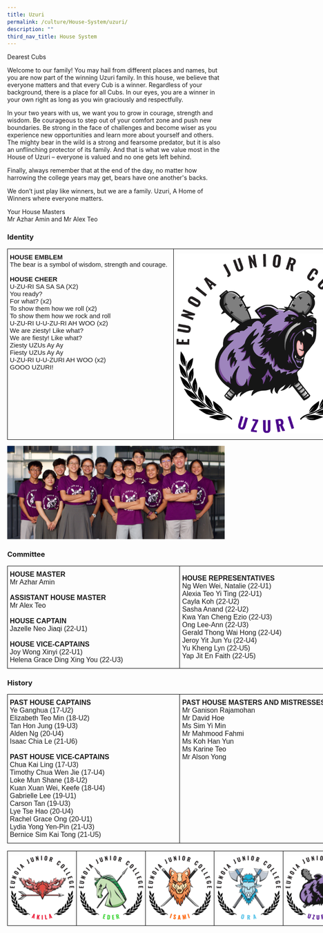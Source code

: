 ```yaml
---
title: Uzuri
permalink: /culture/House-System/uzuri/
description: ""
third_nav_title: House System
---
```

Dearest Cubs

Welcome to our family! You may hail from different places and names, but you are now part of the winning Uzuri family. In this house, we believe that everyone matters and that every Cub is a winner. Regardless of your background, there is a place for all Cubs. In our eyes, you are a winner in your own right as long as you win graciously and respectfully.

In your two years with us, we want you to grow in courage, strength and wisdom. Be courageous to step out of your comfort zone and push new boundaries. Be strong in the face of challenges and become wiser as you experience new opportunities and learn more about yourself and others. The mighty bear in the wild is a strong and fearsome predator, but it is also an unflinching protector of its family. And that is what we value most in the House of Uzuri – everyone is valued and no one gets left behind.

Finally, always remember that at the end of the day, no matter how harrowing the college years may get, bears have one another's backs.

We don’t just play like winners, but we are a family. Uzuri, A Home of Winners where everyone matters.

Your House Masters  
Mr Azhar Amin and Mr Alex Teo


### Identity

<style type="text/css">
.tg  {border-collapse:collapse;border-spacing:0;margin:0px auto;}
.tg td{border-color:black;border-style:solid;border-width:1px;font-family:Arial, sans-serif;font-size:14px;
  overflow:hidden;padding:10px 5px;word-break:normal;}
.tg th{border-color:black;border-style:solid;border-width:1px;font-family:Arial, sans-serif;font-size:14px;
  font-weight:normal;overflow:hidden;padding:10px 5px;word-break:normal;}
.tg .tg-gqad{font-size:16px;text-align:center;vertical-align:middle}
.tg .tg-cbs6{font-size:15px;text-align:left;vertical-align:top}
</style>
<table class="tg" style="undefined;table-layout: fixed; width: 814px">
<colgroup>
<col style="width: 385px">
<col style="width: 429px">
</colgroup>
<tbody>
  <tr>
    <td class="tg-cbs6"><span style="font-weight:bold;font-style:normal">HOUSE EMBLEM</span><br><span style="font-weight:400;font-style:normal">The bear is a symbol of wisdom, strength and courage. </span><br><br><span style="font-weight:bold">HOUSE CHEER</span><br><span style="font-weight:400;font-style:normal">U-ZU-RI SA SA SA (X2)</span><br><span style="font-weight:400;font-style:normal">You ready?</span><br><span style="font-weight:400;font-style:normal">For what? (x2)</span><br><span style="font-weight:400;font-style:normal">To show them how we roll (x2)</span><br><span style="font-weight:400;font-style:normal">To show them how we rock and roll</span><br><span style="font-weight:400;font-style:normal">U-ZU-RI U-U-ZU-RI AH WOO (x2)</span><br><span style="font-weight:400;font-style:normal">We are ziesty! Like what?</span><br><span style="font-weight:400;font-style:normal">We are fiesty! Like what?</span><br><span style="font-weight:400;font-style:normal">Ziesty UZUs Ay Ay</span><br><span style="font-weight:400;font-style:normal">Fiesty UZUs Ay Ay</span><br><span style="font-weight:400;font-style:normal">U-ZU-RI U-U-ZURI AH WOO (x2)</span><br><span style="font-weight:400;font-style:normal">GOOO UZURI!</span></td>
    <td class="tg-gqad"><img src="/images/Houses-Uzuri-Crest.png" 
     style="width:100%"></td>
  </tr>
</tbody>
</table>




![](/images/Uzuri-2019-Commitee.jpeg)

### Committee

<style type="text/css">
.tg  {border-collapse:collapse;border-spacing:0;margin:0px auto;}
.tg td{border-color:black;border-style:solid;border-width:1px;font-family:Arial, sans-serif;font-size:14px;
  overflow:hidden;padding:10px 5px;word-break:normal;}
.tg th{border-color:black;border-style:solid;border-width:1px;font-family:Arial, sans-serif;font-size:14px;
  font-weight:normal;overflow:hidden;padding:10px 5px;word-break:normal;}
.tg .tg-cqfb{font-size:16px;text-align:left;vertical-align:middle}
</style>
<table class="tg" style="undefined;table-layout: fixed; width: 800px">
<colgroup>
<col style="width: 400px">
<col style="width: 400px">
</colgroup>
<tbody>
  <tr>
    <td class="tg-cqfb"><span style="font-weight:bold;font-style:normal">HOUSE MASTER</span><br><span style="font-weight:400;font-style:normal">Mr Azhar Amin </span><br><br><span style="font-weight:bold;font-style:normal">ASSISTANT HOUSE MASTER</span><br><span style="font-weight:400;font-style:normal">Mr Alex Teo </span><br><br><span style="font-weight:bold;font-style:normal">HOUSE CAPTAIN</span><br><span style="font-weight:400;font-style:normal">Jazelle Neo Jiaqi (22-U1) </span><br><br><span style="font-weight:bold;font-style:normal">HOUSE VICE-CAPTAINS</span><br><span style="font-weight:400;font-style:normal">Joy Wong Xinyi (22-U1)</span><br><span style="font-weight:400;font-style:normal">Helena Grace Ding Xing You (22-U3)</span></td>
    <td class="tg-cqfb"><span style="font-weight:bold;font-style:normal">HOUSE REPRESENTATIVES</span><br><span style="font-weight:400;font-style:normal">Ng Wen Wei, Natalie (22-U1)</span><br><span style="font-weight:400;font-style:normal">Alexia Teo Yi Ting (22-U1)</span><br><span style="font-weight:400;font-style:normal">Cayla Koh (22-U2)</span><br><span style="font-weight:400;font-style:normal">Sasha Anand (22-U2)</span><br><span style="font-weight:400;font-style:normal">Kwa Yan Cheng Ezio (22-U3)</span><br><span style="font-weight:400;font-style:normal">Ong Lee-Ann (22-U3)</span><br><span style="font-weight:400;font-style:normal">Gerald Thong Wai Hong (22-U4)</span><br><span style="font-weight:400;font-style:normal">Jeroy Yit Jun Yu (22-U4)</span><br><span style="font-weight:400;font-style:normal">Yu Kheng Lyn (22-U5)</span><br><span style="font-weight:400;font-style:normal">Yap Jit En Faith (22-U5)</span></td>
  </tr>
</tbody>
</table>


### History

<style type="text/css">
.tg  {border-collapse:collapse;border-spacing:0;margin:0px auto;}
.tg td{border-color:black;border-style:solid;border-width:1px;font-family:Arial, sans-serif;font-size:14px;
  overflow:hidden;padding:10px 5px;word-break:normal;}
.tg th{border-color:black;border-style:solid;border-width:1px;font-family:Arial, sans-serif;font-size:14px;
  font-weight:normal;overflow:hidden;padding:10px 5px;word-break:normal;}
.tg .tg-x5q1{font-size:16px;text-align:left;vertical-align:top}
.tg .tg-cqfb{font-size:16px;text-align:left;vertical-align:middle}
</style>
<table class="tg" style="undefined;table-layout: fixed; width: 800px">
<colgroup>
<col style="width: 400px">
<col style="width: 400px">
</colgroup>
<tbody>
  <tr>
    <td class="tg-cqfb"><span style="font-weight:bold">PAST HOUSE CAPTAINS</span><br>Ye Ganghua (17-U2)<br>Elizabeth Teo Min (18-U2)<br>Tan Hon Jung (19-U3)<br>Alden Ng (20-U4)<br>Isaac Chia Le (21-U6)<br> <br><span style="font-weight:bold">PAST HOUSE VICE-CAPTAINS</span><br>Chua Kai Ling (17-U3)<br>Timothy Chua Wen Jie (17-U4)<br>Loke Mun Shane (18-U2)<br>Kuan Xuan Wei, Keefe (18-U4)<br>Gabrielle Lee (19-U1)<br>Carson Tan (19-U3)<br>Lye Tse Hao (20-U4)<br>Rachel Grace Ong (20-U1)<br>Lydia Yong Yen-Pin (21-U3)<br>Bernice Sim Kai Tong (21-U5)</td>
    <td class="tg-x5q1"><span style="font-weight:bold">PAST HOUSE MASTERS AND MISTRESSES</span><br>Mr Ganison Rajamohan<br>Mr David Hoe<br>Ms Sim Yi Min<br>Mr Mahmood Fahmi<br>Ms Koh Han Yun<br>Ms Karine Teo<br>Mr Alson Yong<br></td>
  </tr>
</tbody>
</table>

<br>


<style type="text/css">
.tg  {border-collapse:collapse;border-spacing:0;margin:0px auto;}
.tg td{border-color:black;border-style:solid;border-width:1px;font-family:Arial, sans-serif;font-size:14px;
  overflow:hidden;padding:10px 5px;word-break:normal;}
.tg th{border-color:black;border-style:solid;border-width:1px;font-family:Arial, sans-serif;font-size:14px;
  font-weight:normal;overflow:hidden;padding:10px 5px;word-break:normal;}
.tg .tg-0lax{text-align:left;vertical-align:top}
</style>
<table class="tg" style="undefined;table-layout: fixed; width: 800px">
<colgroup>
<col style="width: 160px">
<col style="width: 160px">
<col style="width: 160px">
<col style="width: 160px">
<col style="width: 160px">
</colgroup>
<tbody>
  <tr>
    <td class="tg-0lax"><a href = "/culture/House-System/akila/" target = "_self"> 
          <img src="/images/Houses-Akila-Crest.png" 
     style="width:100%"></a>
</td>
    <td class="tg-0lax"><a href = "/culture/House-System/eder/" target = "_self"> 
          <img src="/images/Houses-Eder-Crest.png" 
     style="width:100%"></td>
    <td class="tg-0lax"><a href = "/culture/House-System/isami/" target = "_self"> 
          <img src="/images/Houses-Isami-Crest.png" 
     style="width:100%"></td>
    <td class="tg-0lax"><a href = "/culture/House-System/ora/" target = "_self"> 
          <img src="/images/Houses-Ora-Crest.png" 
     style="width:100%"></td>
    <td class="tg-0lax"><a href = "/culture/House-System/uzuri/" target = "_self"> 
          <img src="/images/Houses-Uzuri-Crest.png" 
     style="width:100%"></td>
  </tr>
</tbody>
</table>